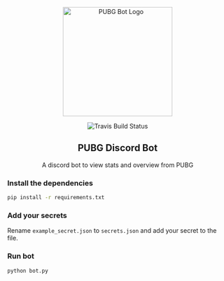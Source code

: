 <p align="center"><img width="250" src="https://imgur.com/a/SvXoDmf" alt="PUBG Bot Logo"></p>

<p align="center">
  <img src="https://travis-ci.org/MEGACAT-studio/pubg-discord-bot.svg?branch=master" alt="Travis Build Status"></a>
</p>

<h2 align="center">PUBG Discord Bot</h2>
<p align="center">A discord bot to view stats and overview from PUBG</p>

### Install the dependencies
```bash
pip install -r requirements.txt
```

### Add your secrets
Rename `example_secret.json` to `secrets.json` and add your secret to the file.

### Run bot
```bash
python bot.py
```
